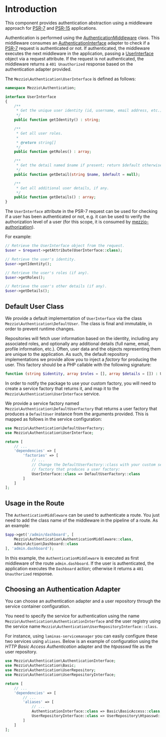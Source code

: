 # Introduction

This component provides authentication abstraction using a middleware approach
for [PSR-7](http://www.php-fig.org/psr/psr-7/) and
[PSR-15](https://github.com/php-fig/fig-standards/tree/4b417c91b89fbedaf3283620ce432b6f51c80cc0/proposed/http-handlers)
applications.

Authentication is performed using the [AuthenticationMiddleware](https://github.com/mezzio/mezzio-authentication/blob/master/src/AuthenticationMiddleware.php)
class. This middleware consumes an [AuthenticationInterface](https://github.com/mezzio/mezzio-authentication/blob/master/src/AuthenticationInterface.php)
adapter to check if a [PSR-7](http://www.php-fig.org/psr/psr-7/) request is
authenticated or not. If authenticated, the middleware executes the next
middleware in the application, passing a [UserInterface](https://github.com/mezzio/mezzio-authentication/blob/master/src/UserInterface.php)
object via a request attribute. If the request is not authenticated, the
middleware returns a `401 Unauthorized` response based on the authentication
adapter provided.

The `Mezzio\Authentication\UserInterface` is defined as follows:

```php
namespace Mezzio\Authentication;

interface UserInterface
{
    /**
     * Get the unique user identity (id, username, email address, etc.).
     */
    public function getIdentity() : string;

    /**
     * Get all user roles.
     *
     * @return string[]
     */
    public function getRoles() : array;

    /**
     * Get the detail named $name if present; return $default otherwise.
     */
    public function getDetail(string $name, $default = null);

    /**
     * Get all additional user details, if any.
     */
    public function getDetails() : array;
}
```

The `UserInterface` attribute in the PSR-7 request can be used for checking
if a user has been authenticated or not, e.g. it can be used to verify the
authorization level of a user (for this scope, it is consumed by
[mezzio-authorization](https://github.com/mezzio/mezzio-authorization)).

For example:

```php
// Retrieve the UserInterface object from the request.
$user = $request->getAttribute(UserInterface::class);

// Retrieve the user's identity.
$user->getIdentity();

// Retrieve the user's roles (if any).
$user->getRoles();

// Retrieve the user's other details (if any).
$user->getDetails();
```

## Default User Class

We provide a default implementation of `UserInterface` via the class
`Mezzio\Authentication\DefaultUser`. The class is final and immutable,
in order to prevent runtime changes.

Repositories will fetch user information based on the identity, including any
associated roles, and optionally any additional details (full name, email,
profile information, etc.). Often, user data and the objects representing them
are unique to the application. As such, the default repository implementations
we provide allow you to inject a _factory_ for producing the user. This factory
should be a PHP callable with the following signature:

```php
function (string $identity, array $roles = [], array $details = []) : UserInterface
```

In order to notify the package to use your custom factory, you will need to
create a service factory that returns it, and map it to the
`Mezzio\Authentication\UserInterface` service.

We provide a service factory named `Mezzio\Authentication\DefaultUserFactory`
that returns a user factory that produces a `DefaultUser` instance from the
arguments provided. This is mapped as follows in the service configuration:

```php
use Mezzio\Authentication\DefaultUserFactory;
use Mezzio\Authentication\UserInterface;

return [
    // ...
    'dependencies' => [
        'factories' => [
            // ...
            // Change the DefaultUserFactory::class with your custom service
            // factory that produces a user factory:
            UserInterface::class => DefaultUserFactory::class
        ]
    ]
];
```

## Usage in the Route

The `AuthenticationMiddleware` can be used to authenticate a route. You just
need to add the class name of the middleware in the pipeline of a route.
As an example:

```php
$app->get('/admin/dashboard', [
    Mezzio\Authentication\AuthenticationMiddleware::class,
    Admin\Action\Dashboard::class
], 'admin.dashboard');
```

In this example, the `AuthenticationMiddleware` is executed as first middleware
of the route `admin.dashboard`. If the user is authenticated, the application
executes the `Dashboard` action; otherwise it returns a `401 Unauthorized`
response.

## Choosing an Authentication Adapter

You can choose an authentication adapter and a user repository through the
service container configuration.

You need to specify the service for authentication using the name
`Mezzio\Authentication\AuthenticationInterface` and the user registry
using the service name `Mezzio\Authentication\UserRepositoryInterface::class`.

For instance, using `laminas-servicemanager` you can easily configure these two
services using `aliases`. Below is an example of configuration using the *HTTP
Basic Access Authentication* adapter and the *htpasswd* file as the user
repository.

```php
use Mezzio\Authentication\AuthenticationInterface;
use Mezzio\Authentication\Basic;
use Mezzio\Authentication\UserRepository;
use Mezzio\Authentication\UserRepositoryInterface;

return [
    // ...
    'dependencies' => [
        // ...
        'aliases' => [
            // ...
            AuthenticationInterface::class => Basic\BasicAccess::class,
            UserRepositoryInterface::class => UserRepository\Htpasswd::class
        ]
    ]
];
```
